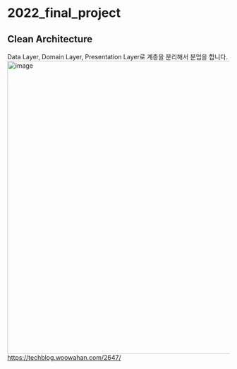# 2022_final_project

## Clean Architecture

Data Layer, Domain Layer, Presentation Layer로 계층을 분리해서 분업을 합니다.
<img width="664" alt="image" src="https://user-images.githubusercontent.com/26290540/189515614-6f82233f-befa-4e70-9d82-58f6ebb106ee.png">
https://techblog.woowahan.com/2647/
